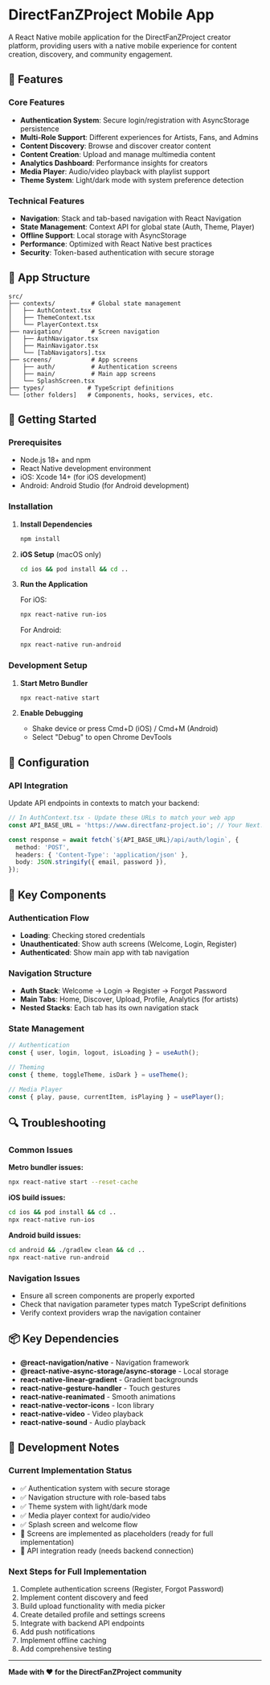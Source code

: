 # DirectFanZProject Mobile App

A React Native mobile application for the DirectFanZProject creator platform, providing users with a native mobile experience for content creation, discovery, and community engagement.

## 🎯 Features

### Core Features

- **Authentication System**: Secure login/registration with AsyncStorage persistence
- **Multi-Role Support**: Different experiences for Artists, Fans, and Admins
- **Content Discovery**: Browse and discover creator content
- **Content Creation**: Upload and manage multimedia content
- **Analytics Dashboard**: Performance insights for creators
- **Media Player**: Audio/video playback with playlist support
- **Theme System**: Light/dark mode with system preference detection

### Technical Features

- **Navigation**: Stack and tab-based navigation with React Navigation
- **State Management**: Context API for global state (Auth, Theme, Player)
- **Offline Support**: Local storage with AsyncStorage
- **Performance**: Optimized with React Native best practices
- **Security**: Token-based authentication with secure storage

## 📱 App Structure

```
src/
├── contexts/          # Global state management
│   ├── AuthContext.tsx
│   ├── ThemeContext.tsx
│   └── PlayerContext.tsx
├── navigation/        # Screen navigation
│   ├── AuthNavigator.tsx
│   ├── MainNavigator.tsx
│   └── [TabNavigators].tsx
├── screens/           # App screens
│   ├── auth/          # Authentication screens
│   ├── main/          # Main app screens
│   └── SplashScreen.tsx
├── types/            # TypeScript definitions
└── [other folders]   # Components, hooks, services, etc.
```

## 🚀 Getting Started

### Prerequisites

- Node.js 18+ and npm
- React Native development environment
- iOS: Xcode 14+ (for iOS development)
- Android: Android Studio (for Android development)

### Installation

1. **Install Dependencies**

   ```bash
   npm install
   ```

2. **iOS Setup** (macOS only)

   ```bash
   cd ios && pod install && cd ..
   ```

3. **Run the Application**

   For iOS:

   ```bash
   npx react-native run-ios
   ```

   For Android:

   ```bash
   npx react-native run-android
   ```

### Development Setup

1. **Start Metro Bundler**

   ```bash
   npx react-native start
   ```

2. **Enable Debugging**
   - Shake device or press Cmd+D (iOS) / Cmd+M (Android)
   - Select "Debug" to open Chrome DevTools

## 🔧 Configuration

### API Integration

Update API endpoints in contexts to match your backend:

```typescript
// In AuthContext.tsx - Update these URLs to match your web app
const API_BASE_URL = 'https://www.directfanz-project.io'; // Your Next.js app URL

const response = await fetch(`${API_BASE_URL}/api/auth/login`, {
  method: 'POST',
  headers: { 'Content-Type': 'application/json' },
  body: JSON.stringify({ email, password }),
});
```

## 🎨 Key Components

### Authentication Flow

- **Loading**: Checking stored credentials
- **Unauthenticated**: Show auth screens (Welcome, Login, Register)
- **Authenticated**: Show main app with tab navigation

### Navigation Structure

- **Auth Stack**: Welcome → Login → Register → Forgot Password
- **Main Tabs**: Home, Discover, Upload, Profile, Analytics (for artists)
- **Nested Stacks**: Each tab has its own navigation stack

### State Management

```typescript
// Authentication
const { user, login, logout, isLoading } = useAuth();

// Theming
const { theme, toggleTheme, isDark } = useTheme();

// Media Player
const { play, pause, currentItem, isPlaying } = usePlayer();
```

## 🔍 Troubleshooting

### Common Issues

**Metro bundler issues:**

```bash
npx react-native start --reset-cache
```

**iOS build issues:**

```bash
cd ios && pod install && cd ..
npx react-native run-ios
```

**Android build issues:**

```bash
cd android && ./gradlew clean && cd ..
npx react-native run-android
```

### Navigation Issues

- Ensure all screen components are properly exported
- Check that navigation parameter types match TypeScript definitions
- Verify context providers wrap the navigation container

## 📦 Key Dependencies

- **@react-navigation/native** - Navigation framework
- **@react-native-async-storage/async-storage** - Local storage
- **react-native-linear-gradient** - Gradient backgrounds
- **react-native-gesture-handler** - Touch gestures
- **react-native-reanimated** - Smooth animations
- **react-native-vector-icons** - Icon library
- **react-native-video** - Video playback
- **react-native-sound** - Audio playback

## 🤝 Development Notes

### Current Implementation Status

- ✅ Authentication system with secure storage
- ✅ Navigation structure with role-based tabs
- ✅ Theme system with light/dark mode
- ✅ Media player context for audio/video
- ✅ Splash screen and welcome flow
- 🔄 Screens are implemented as placeholders (ready for full implementation)
- 🔄 API integration ready (needs backend connection)

### Next Steps for Full Implementation

1. Complete authentication screens (Register, Forgot Password)
2. Implement content discovery and feed
3. Build upload functionality with media picker
4. Create detailed profile and settings screens
5. Integrate with backend API endpoints
6. Add push notifications
7. Implement offline caching
8. Add comprehensive testing

---

**Made with ❤️ for the DirectFanZProject community**
